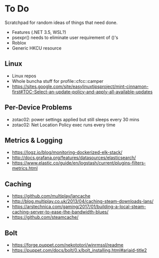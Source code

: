 To Do
=====

Scratchpad for random ideas of things that need done.

* Features (.NET 3.5, WSL?)
* psexpr() needs to eliminate user requirement of ()'s
* Roblox
* Generic HKCU resource

Linux
-----
* Linux repos
* Whole buncha stuff for profile::cfcc::camper
* https://sites.google.com/site/easylinuxtipsproject/mint-cinnamon-first#TOC-Select-an-update-policy-and-apply-all-available-updates

Per-Device Problems
-------------------
* zotac02: power settings applied but still sleeps every 30 mins
* zotac02: Net Location Policy exec runs every time


Metrics & Logging
-----------------
* https://logz.io/blog/monitoring-dockerized-elk-stack/
* http://docs.grafana.org/features/datasources/elasticsearch/
* https://www.elastic.co/guide/en/logstash/current/plugins-filters-metrics.html

Caching
-------
* https://github.com/multiplay/lancache
* http://blog.multiplay.co.uk/2013/04/caching-steam-downloads-lans/
* https://arstechnica.com/gaming/2017/01/building-a-local-steam-caching-server-to-ease-the-bandwidth-blues/
* https://github.com/steamcache/

Bolt
----
* https://forge.puppet.com/nekototori/winrmssl/readme
* https://puppet.com/docs/bolt/0.x/bolt_installing.html#ariaid-title2
